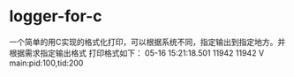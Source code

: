 # logger-for-c
一个简单的用C实现的格式化打印，可以根据系统不同，指定输出到指定地方。并根据需求指定输出格式
打印格式如下：
05-16 15:21:18.501   11942   11942 V main:pid:100,tid:200
